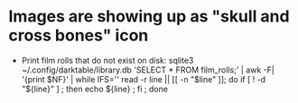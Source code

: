 # Images are showing up as "skull and cross bones" icon
* Print film rolls that do not exist on disk:
    sqlite3 ~/.config/darktable/library.db 'SELECT * FROM film_rolls;' | awk -F\| '{print $NF}' | while IFS='' read -r line || [[ -n "$line" ]]; do if [ ! -d "${line}" ] ; then echo ${line} ; fi ; done
    
    
